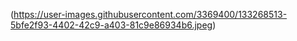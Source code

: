 (https://user-images.githubusercontent.com/3369400/133268513-5bfe2f93-4402-42c9-a403-81c9e86934b6.jpeg)
<!---
ArsiHoxha/ArsiHoxha is a ✨ special ✨ repository because its `README.md` (this file) appears on your GitHub profile.
You can click the Preview link to take a look at your changes.
--->
